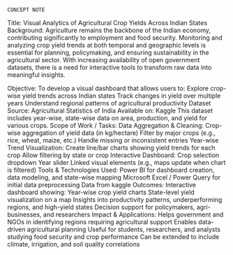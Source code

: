                                                                             CONCEPT NOTE

Title:
Visual Analytics of Agricultural Crop Yields Across Indian States
Background:
Agriculture remains the backbone of the Indian economy, contributing significantly to employment and food security. Monitoring and analyzing crop yield trends at both temporal and geographic levels is essential for planning, policymaking, and ensuring sustainability in the agricultural sector.
With increasing availability of open government datasets, there is a need for interactive tools to transform raw data into meaningful insights.

Objective:
To develop a visual dashboard that allows users to:
Explore crop-wise yield trends across Indian states
Track changes in yield over multiple years
Understand regional patterns of agricultural productivity
Dataset Source:
Agricultural Statistics of India
Available on: Kaggle
This dataset includes year-wise, state-wise data on area, production, and yield for various crops.
Scope of Work / Tasks:
Data Aggregation & Cleaning:
Crop-wise aggregation of yield data (in kg/hectare)
Filter by major crops (e.g., rice, wheat, maize, etc.)
Handle missing or inconsistent entries
Year-wise Trend Visualization:
Create line/bar charts showing yield trends for each crop
Allow filtering by state or crop
Interactive Dashboard:
Crop selection dropdown
Year slider
Linked visual elements (e.g., maps update when chart is filtered)
Tools & Technologies Used:
Power BI for dashboard creation, data modeling, and state-wise mapping
Microsoft Excel / Power Query for initial data preprocessing
Data from kaggle
Outcomes:
Interactive dashboard showing:
Year-wise crop yield charts
State-level yield visualization on a map
Insights into productivity patterns, underperforming regions, and high-yield states
Decision support for policymakers, agri-businesses, and researchers
Impact & Applications:
Helps government and NGOs in identifying regions requiring agricultural support
Enables data-driven agricultural planning
Useful for students, researchers, and analysts studying food security and crop performance
Can be extended to include climate, irrigation, and soil quality correlations
